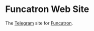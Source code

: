 # Funcatron Web Site

The [Telegram](https://telegr.am) site for [Funcatron](http://funcatron.org).
